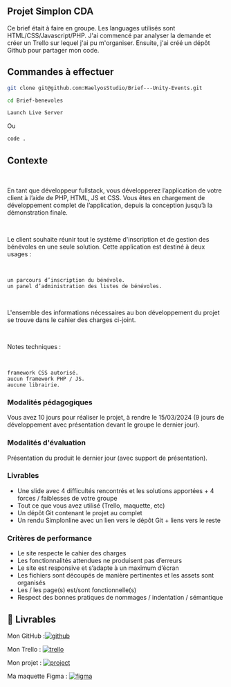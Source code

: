 
## Projet Simplon CDA

Ce brief était à faire en groupe.
Les languages utilisés sont HTML/CSS/Javascript/PHP. J'ai commencé par analyser la demande et créer un Trello sur lequel j'ai pu m'organiser. Ensuite, j'ai créé un dépôt Github pour partager mon code.
## Commandes à effectuer

```bash
git clone git@github.com:HaelyosStudio/Brief---Unity-Events.git
```

```bash
cd Brief-benevoles
```

```bash
Launch Live Server
```
Ou
```bash
code .
```
## Contexte
​

En tant que développeur fullstack, vous développerez l’application de votre client à l’aide de PHP, HTML, JS et CSS. Vous êtes en chargement de développement complet de l’application, depuis la conception jusqu’à la démonstration finale.

​

Le client souhaite réunir tout le système d'inscription et de gestion des bénévoles en une seule solution. Cette application est destiné à deux usages :

​

    un parcours d’inscription du bénévole.
    un panel d’administration des listes de bénévoles.

​

L'ensemble des informations nécessaires au bon développement du projet se trouve dans le cahier des charges ci-joint.

​

Notes techniques :

​

    framework CSS autorisé.
    aucun framework PHP / JS.
    aucune librairie.

    
### Modalités pédagogiques

Vous avez 10 jours pour réaliser le projet, à rendre le 15/03/2024 (9 jours de développement avec présentation devant le groupe le dernier jour).

### Modalités d'évaluation

Présentation du produit le dernier jour (avec support de présentation).

### Livrables

- Une slide avec 4 difficultés rencontrés et les solutions apportées + 4 forces / faiblesses de votre groupe
- Tout ce que vous avez utilisé (Trello, maquette, etc)
- Un dépôt Git contenant le projet au complet
- Un rendu Simplonline avec un lien vers le dépôt Git + liens vers le reste

### Critères de performance

- Le site respecte le cahier des charges
- Les fonctionnalités attendues ne produisent pas d’erreurs
- Le site est responsive et s’adapte à un maximum d’écran
- Les fichiers sont découpés de manière pertinentes et les assets sont organisés
- Les / les page(s) est/sont fonctionnelle(s)
- Respect des bonnes pratiques de nommages / indentation / sémantique
## 🔗 Livrables
Mon GitHub :[![github](https://img.shields.io/badge/GitHub-100000?style=for-the-badge&logo=github&logoColor=white)](https://github.com/HaelyosStudio)

Mon Trello :
[![trello](https://img.shields.io/badge/Trello-0052CC?style=for-the-badge&logo=trello&logoColor=white)](https://trello.com/invite/b/Gxd3jH8Q/ATTI2389ddecbe07a26188642a8162f73de1A4294AD9/unity-events)

Mon projet :
[![project](https://img.shields.io/badge/website-000000?style=for-the-badge&logo=About.me&logoColor=white)](https://github.com/HaelyosStudio/Brief---Unity-Events)

Ma maquette Figma :
[![figma](https://img.shields.io/badge/Figma-F24E1E?style=for-the-badge&logo=figma&logoColor=white)](https://www.figma.com/file/CbVPKGLOhMQ8JFLwk1Wxln/Unity-Events-Brief?type=design&node-id=0%3A1&mode=design&t=zuTJjhOH0daw2KAH-1)

